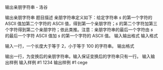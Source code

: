 



输出亲朋字符串 - 洛谷














输出亲朋字符串
题目描述
亲朋字符串定义如下：给定字符串 $s$ 的第一个字符的 ASCII 值加第二个字符的 ASCII 值，得到第一个亲朋字符；$s$ 的第二个字符加第三个字符得到第二个亲朋字符；依此类推。注意：亲朋字符串的最后一个字符由 $s$ 的最后一个字符 ASCII 值加 $s$ 的第一个字符的 ASCII 值。
输入输出格式
输入格式

输入一行，一个长度大于等于 $2$，小于等于 $100$ 的字符串。
输出格式

输出一行，为变换后的亲朋字符串。输入保证变换后的字符串只有一行。
输入输出样例
输入样例 #1
1234
输出样例 #1
cege






